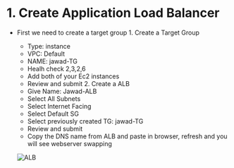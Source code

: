  
  # 1. Create Application Load Balancer
   * First we need to create a target group
    1. Create a Target Group
      * Type: instance
      * VPC: Default
      * NAME: jawad-TG
      * Healh check 2,3,2,6
      * Add both of your Ec2 instances
      * Review and submit
    2. Create a ALB
     * Give Name: Jawad-ALB
     * Select All Subnets
     * Select Internet Facing
     * Select Default SG
     * Select previously created TG: jawad-TG 
     * Review and submit
     * Copy the DNS name from ALB and paste in browser, refresh and you will see webserver swapping
     
     ![ALB](https://github.com/jawad1989/aws-solution-architect/blob/master/LoadBalancer/Lab/uploads/1%20-%20Load%20Balancer.PNG)
  
  
